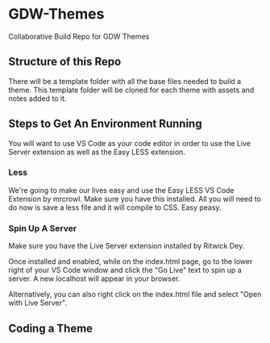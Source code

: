 # GDW-Themes
Collaborative Build Repo for GDW Themes

## Structure of this Repo
There will be a template folder with all the base files needed to build a theme. This template folder will be cloned for each theme with assets and notes added to it. 

## Steps to Get An Environment Running
You will want to use VS Code as your code editor in order to use the Live Server extension as well as the Easy LESS extension. 
### Less
We're going to make our lives easy and use the Easy LESS VS Code Extension by mrcrowl. Make sure you have this installed. All you will need to do now is save a less file and it will compile to CSS. Easy peasy.

### Spin Up A Server
Make sure you have the Live Server extension installed by Ritwick Dey.

Once installed and enabled, while on the index.html page, go to the lower right of your VS Code window and click the "Go Live" text to spin up a server. A new localhost will appear in your browser.

Alternatively, you can also right click on the index.html file and select "Open with Live Server".

## Coding a Theme


